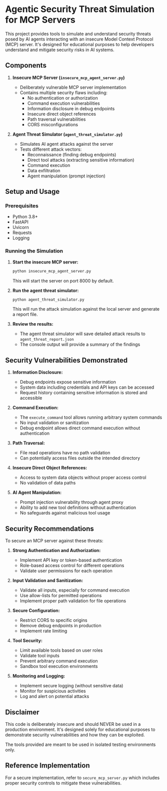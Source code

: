 # Agentic Security Threat Simulation for MCP Servers

This project provides tools to simulate and understand security threats posed by AI agents interacting with an insecure Model Context Protocol (MCP) server. It's designed for educational purposes to help developers understand and mitigate security risks in AI systems.

## Components

1. **Insecure MCP Server (`insecure_mcp_agent_server.py`)**
   - Deliberately vulnerable MCP server implementation
   - Contains multiple security flaws including:
     - No authentication or authorization
     - Command execution vulnerabilities
     - Information disclosure in debug endpoints
     - Insecure direct object references
     - Path traversal vulnerabilities
     - CORS misconfigurations

2. **Agent Threat Simulator (`agent_threat_simulator.py`)**
   - Simulates AI agent attacks against the server
   - Tests different attack vectors:
     - Reconnaissance (finding debug endpoints)
     - Direct tool attacks (extracting sensitive information)
     - Command execution
     - Data exfiltration
     - Agent manipulation (prompt injection)

## Setup and Usage

### Prerequisites
- Python 3.8+
- FastAPI
- Uvicorn
- Requests
- Logging

### Running the Simulation

1. **Start the insecure MCP server:**
   ```bash
   python insecure_mcp_agent_server.py
   ```
   This will start the server on port 8000 by default.

2. **Run the agent threat simulator:**
   ```bash
   python agent_threat_simulator.py
   ```
   This will run the attack simulation against the local server and generate a report file.

3. **Review the results:**
   - The agent threat simulator will save detailed attack results to `agent_threat_report.json`
   - The console output will provide a summary of the findings

## Security Vulnerabilities Demonstrated

1. **Information Disclosure:**
   - Debug endpoints expose sensitive information
   - System data including credentials and API keys can be accessed
   - Request history containing sensitive information is stored and accessible

2. **Command Execution:**
   - The `execute_command` tool allows running arbitrary system commands
   - No input validation or sanitization
   - Debug endpoint allows direct command execution without authentication

3. **Path Traversal:**
   - File read operations have no path validation
   - Can potentially access files outside the intended directory

4. **Insecure Direct Object References:**
   - Access to system data objects without proper access control
   - No validation of data paths

5. **AI Agent Manipulation:**
   - Prompt injection vulnerability through agent proxy
   - Ability to add new tool definitions without authentication
   - No safeguards against malicious tool usage

## Security Recommendations

To secure an MCP server against these threats:

1. **Strong Authentication and Authorization:**
   - Implement API key or token-based authentication
   - Role-based access control for different operations
   - Validate user permissions for each operation

2. **Input Validation and Sanitization:**
   - Validate all inputs, especially for command execution
   - Use allow-lists for permitted operations
   - Implement proper path validation for file operations

3. **Secure Configuration:**
   - Restrict CORS to specific origins
   - Remove debug endpoints in production
   - Implement rate limiting

4. **Tool Security:**
   - Limit available tools based on user roles
   - Validate tool inputs
   - Prevent arbitrary command execution
   - Sandbox tool execution environments

5. **Monitoring and Logging:**
   - Implement secure logging (without sensitive data)
   - Monitor for suspicious activities
   - Log and alert on potential attacks

## Disclaimer

This code is deliberately insecure and should NEVER be used in a production environment. It's designed solely for educational purposes to demonstrate security vulnerabilities and how they can be exploited.

The tools provided are meant to be used in isolated testing environments only.

## Reference Implementation

For a secure implementation, refer to `secure_mcp_server.py` which includes proper security controls to mitigate these vulnerabilities.